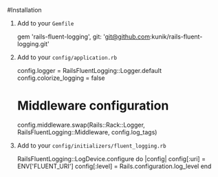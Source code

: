 #Installation

1. Add to your `Gemfile`

    gem 'rails-fluent-logging', git: 'git@github.com:kunik/rails-fluent-logging.git'

2. Add to your `config/application.rb`

    config.logger = RailsFluentLogging::Logger.default
    config.colorize_logging = false

    # Middleware configuration
    config.middleware.swap(Rails::Rack::Logger, RailsFluentLogging::Middleware, config.log_tags)

3. Add to your `config/initializers/fluent_logging.rb`

    RailsFluentLogging::LogDevice.configure do |config|
      config[:uri] = ENV['FLUENT_URI']
      config[:level] = Rails.configuration.log_level
    end

